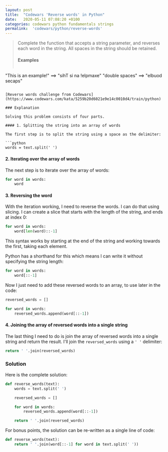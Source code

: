 ```yaml
---
layout: post
title:  "Codewars 'Reverse words' in Python"
date:   2020-05-11 07:08:20 +0100
categories: codewars python fundamentals strings
permalink:  'codewars/python/reverse-words'
---
```


> Complete the function that accepts a string parameter, and reverses each word in the string. All spaces in the string should be retained.
>
> #### Examples
>
> ```
"This is an example!" ==> "sihT si na !elpmaxe"
"double  spaces"      ==> "elbuod  secaps"
```

[Reverse words challenge from Codewars](https://www.codewars.com/kata/5259b20d6021e9e14c0010d4/train/python)

### Explanation

Solving this problem consists of four parts.

#### 1. Splitting the string into an array of words

The first step is to split the string using a space as the delimiter:

```python
words = text.split(' ')
````

#### 2. Iterating over the array of words

The next step is to iterate over the array of words:

```python
for word in words:
    word
```

#### 3. Reversing the word

With the iteration working, I need to reverse the words. I can do that using slicing. I can create a slice that starts with the length of the string, and ends at index 0:

```python
for word in words:
    word[len(word)::-1]
```

This syntax works by starting at the end of the string and working towards the first, taking each element.

Python has a shorthand for this which means I can write it without specifying the string length:

```python
for word in words:
    word[::-1]
```

Now I just need to add these reversed words to an array, to use later in the code:

```python
reversed_words = []

for word in words:
    reversed_words.append(word[::-1])
```

#### 4. Joining the array of reversed words into a single string

The last thing I need to do is join the array of reversed words into a single string and return the result. I'll join the `reversed_words` using a `' '` delimiter:

```python
return ' '.join(reversed_words)
```

### Solution

Here is the complete solution:

```python
def reverse_words(text):
    words = text.split(' ')

    reversed_words = []

    for word in words:
        reversed_words.append(word[::-1])

    return ' '.join(reversed_words)
```

For bonus points, the solution can be re-written as a single line of code:

```python
def reverse_words(text):
    return ' '.join(word[::-1] for word in text.split(' '))
```